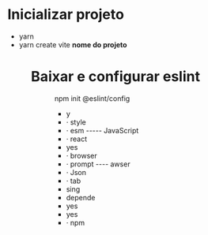 # Inicializar projeto
<ul>
<li>yarn</li>
<li>yarn create vite <b>nome do projeto</b></li>
<ul>

# Baixar e configurar eslint
<ul>
<ul>npm init @eslint/config<ul/>
<li>y</li>
<li>· style</li>
<li>· esm  ----- JavaScript</li>
<li> · react</li>
<li>yes</li>
<li>· browser </li>
<li>· prompt ---- awser</li>
<li>· Json</li>
<li>· tab</li>
<li>sing</li>
<li>depende</li>
<li>yes</li>
<li>yes</li>
<li>· npm</li>
 <ul>
